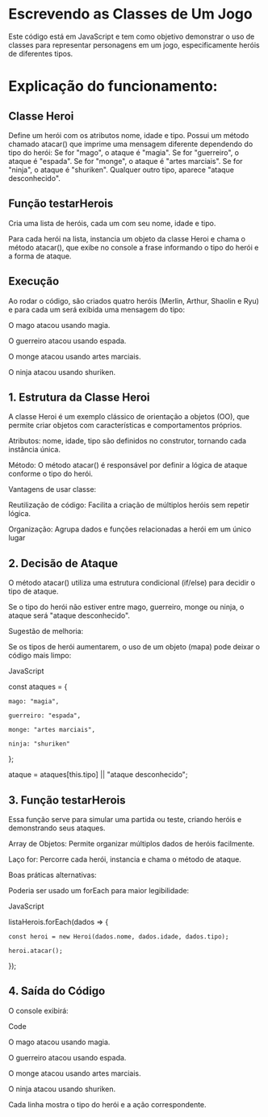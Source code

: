 # Escrevendo as Classes de Um Jogo

Este código está em JavaScript e tem como objetivo demonstrar o uso de classes para representar personagens em um jogo, especificamente heróis de diferentes tipos.


# Explicação do funcionamento:


## Classe Heroi


Define um herói com os atributos nome, idade e tipo.
Possui um método chamado atacar() que imprime uma mensagem diferente dependendo do tipo do herói:
Se for "mago", o ataque é "magia".
Se for "guerreiro", o ataque é "espada".
Se for "monge", o ataque é "artes marciais".
Se for "ninja", o ataque é "shuriken".
Qualquer outro tipo, aparece "ataque desconhecido".


## Função testarHerois

Cria uma lista de heróis, cada um com seu nome, idade e tipo.

Para cada herói na lista, instancia um objeto da classe Heroi e chama o método atacar(), que exibe no console a frase informando o tipo do herói e a forma de ataque.

## Execução

Ao rodar o código, são criados quatro heróis (Merlin, Arthur, Shaolin e Ryu) e para cada um será exibida uma mensagem do tipo:

O mago atacou usando magia.

O guerreiro atacou usando espada.

O monge atacou usando artes marciais.

O ninja atacou usando shuriken.


## 1. Estrutura da Classe Heroi


A classe Heroi é um exemplo clássico de orientação a objetos (OO), que permite criar objetos com características e comportamentos próprios.

Atributos: nome, idade, tipo são definidos no construtor, tornando cada instância única.

Método: O método atacar() é responsável por definir a lógica de ataque conforme o tipo do herói.

Vantagens de usar classe:

Reutilização de código: Facilita a criação de múltiplos heróis sem repetir lógica.

Organização: Agrupa dados e funções relacionadas a herói em um único lugar

## 2. Decisão de Ataque


O método atacar() utiliza uma estrutura condicional (if/else) para decidir o tipo de ataque.

Se o tipo do herói não estiver entre mago, guerreiro, monge ou ninja, o ataque será "ataque desconhecido".

Sugestão de melhoria:

Se os tipos de herói aumentarem, o uso de um objeto (mapa) pode deixar o código mais limpo:

JavaScript

const ataques = {

    mago: "magia",
    
    guerreiro: "espada",
    
    monge: "artes marciais",
    
    ninja: "shuriken"
};

ataque = ataques[this.tipo] || "ataque desconhecido";

## 3. Função testarHerois


Essa função serve para simular uma partida ou teste, criando heróis e demonstrando seus ataques.

Array de Objetos: Permite organizar múltiplos dados de heróis facilmente.

Laço for: Percorre cada herói, instancia e chama o método de ataque.

Boas práticas alternativas:

Poderia ser usado um forEach para maior legibilidade:

JavaScript

listaHerois.forEach(dados => {

    const heroi = new Heroi(dados.nome, dados.idade, dados.tipo);
    
    heroi.atacar();
    
});

## 4. Saída do Código


O console exibirá:

Code

O mago atacou usando magia.

O guerreiro atacou usando espada.

O monge atacou usando artes marciais.

O ninja atacou usando shuriken.

Cada linha mostra o tipo do herói e a ação correspondente.
